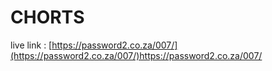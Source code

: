 # CHORTS

live link : [https://password2.co.za/007/](https://password2.co.za/007/)https://password2.co.za/007/
